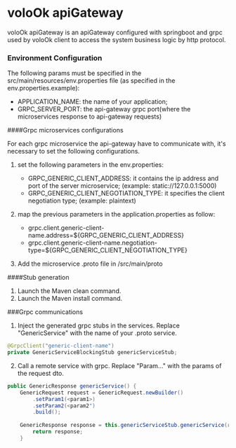 # voloOk apiGateway
voloOk apiGateway is an apiGateway configured with springboot and grpc used by voloOk client to access the system business logic by http protocol.

### Environment Configuration
The following params must be specified in the src/main/resources/env.properties file (as specified in the env.properties.example):
* APPLICATION_NAME: the name of your application;
* GRPC_SERVER_PORT: the api-gateway grpc port(where the microservices response to api-gateway requests)

####Grpc microservices configurations

For each grpc microservice the api-gateway have to communicate with, it's necessary to set the following configurations.

1. set the following parameters in the env.properties:

    * GRPC_GENERIC_CLIENT_ADDRESS: it contains the ip address and port of the server microservice; (example: static://127.0.0.1:5000)
    * GRPC_GENERIC_CLIENT_NEGOTIATION_TYPE: it specifies the client negotiation type; (example: plaintext)
    
2. map the previous parameters in the application.properties as follow:
    * grpc.client.generic-client-name.address=${GRPC_GENERIC_CLIENT_ADDRESS}
    * grpc.client.generic-client-name.negotiation-type=${GRPC_GENERIC_CLIENT_NEGOTIATION_TYPE}
    
3. Add the microservice .proto file in /src/main/proto

####Stub generation

1. Launch the Maven clean command.
2. Launch the Maven install command.


###Grpc communications

1. Inject the generated grpc stubs in the services. Replace "GenericService" with the name of your .proto service.

```java
@GrpcClient("generic-client-name")
private GenericServiceBlockingStub genericServiceStub;

```
2. Call a remote service with grpc.
Replace "Param..." with the params of the request dto.

```java
public GenericResponse genericService() {
	GenericRequest request = GenericRequest.newBuilder()
		.setParam1(<param1>)
		.setParam2(<param2")
		.build();
		
	GenericResponse response = this.genericServiceStub.genericService(request);
		return response;
	}

```



